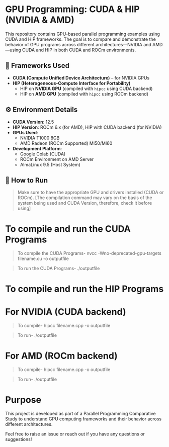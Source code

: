 # GPU Programming: CUDA & HIP (NVIDIA & AMD)

This repository contains GPU-based parallel programming examples using CUDA and HIP frameworks. The goal is to compare and demonstrate the behavior of GPU programs across different architectures—NVIDIA and AMD—using CUDA and HIP in both CUDA and ROCm environments.

## 🚀 Frameworks Used

- **CUDA (Compute Unified Device Architecture)** – for NVIDIA GPUs  
- **HIP (Heterogeneous-Compute Interface for Portability)**  
  - HIP on **NVIDIA GPU** (compiled with `hipcc` using CUDA backend)  
  - HIP on **AMD GPU** (compiled with `hipcc` using ROCm backend)
 
## ⚙️ Environment Details

- **CUDA Version**: 12.5  
- **HIP Version**: ROCm 6.x (for AMD), HIP with CUDA backend (for NVIDIA)  
- **GPUs Used**:  
  - NVIDIA T1000 8GB  
  - AMD Radeon (ROCm Supported)  MI50/MI60
- **Development Platform**:  
  - Google Colab (CUDA)  
  - ROCm Environment on AMD Server  
  - AlmaLinux 9.5 (Host System)
 
## 📖 How to Run

> Make sure to have the appropriate GPU and drivers installed (CUDA or ROCm).
[The compilation command may vary on the basis of the system being used and CUDA Version, therefore, check it before using]

# To compile and run the CUDA Programs
> To compile the CUDA Programs-
  nvcc -Wno-deprecated-gpu-targets filename.cu -o outputfile 

> To run the CUDA Programs-
  ./outputfile

# To compile and run the HIP Programs
# For NVIDIA (CUDA backend)
> To compile-
  hipcc filename.cpp -o outputfile

> To run-
  ./outputfile 

# For AMD (ROCm backend)
> To compile-
  hipcc filename.cpp -o outputfile

> To run-
  ./outputfile
 
  
# Purpose
This project is developed as part of a Parallel Programming Comparative Study to understand GPU computing frameworks and their behavior across different architectures.


Feel free to raise an issue or reach out if you have any questions or suggestions!
